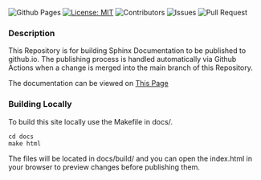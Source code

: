 ![Github Pages](https://github.com/jared-bloomer/Personal-Notes/actions/workflows/github-pages.yml/badge.svg) [![License: MIT](https://img.shields.io/badge/License-MIT-yellow.svg)](https://opensource.org/licenses/MIT) ![Contributors](https://img.shields.io/github/contributors/jared-bloomer/Personal-Notes) ![Issues](https://img.shields.io/github/issues/jared-bloomer/Personal-Notes?color=0088ff) ![Pull Request](https://img.shields.io/github/issues-pr/jared-bloomer/Personal-Notes?color=0088ff)

### Description
This Repository is for building Sphinx Documentation to be published to github.io. The publishing process is handled automatically via Github Actions when a change is merged into the main branch of this Repository.

The documentation can be viewed on [This Page](https://jared-bloomer.github.io/Personal-Notes/)

### Building Locally
To build this site locally use the Makefile in docs/.

```
cd docs
make html
```

The files will be located in docs/build/ and you can open the index.html in your browser to preview changes before publishing them.